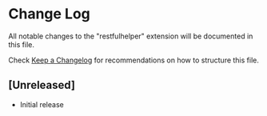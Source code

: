 # Change Log

All notable changes to the "restfulhelper" extension will be documented in this file.

Check [Keep a Changelog](http://keepachangelog.com/) for recommendations on how to structure this file.

## [Unreleased]

- Initial release